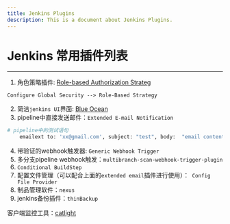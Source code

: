 ```yaml
---
title: Jenkins Plugins
description: This is a document about Jenkins Plugins.
---
```


# Jenkins 常用插件列表

---

1. 角色策略插件: [Role-based Authorization Strateg](https://plugins.jenkins.io/role-strategy)

`Configure Global Security --> Role-Based Strategy`

2. 简洁`jenkins UI`界面: [Blue Ocean](https://www.jenkins.io/doc/book/blueocean/)
3. pipeline中直接发送邮件：`Extended E-mail Notification`

```bash
# pipeline中的测试语句
    emailext to: 'xx@gmail.com', subject: "test", body:  "email content"
```

4. 带验证的webhook触发器: `Generic Webhook Trigger`
5. 多分支pipeline webhook触发：`multibranch-scan-webhook-trigger-plugin`
6. `Conditional BuildStep`
7. 配置文件管理（可以配合上面的`extended email`插件进行使用）：` Config File Provider`
8. 制品管理软件：`nexus`
9. jenkins备份插件：`thinBackup`





客户端监控工具：[catlight](https://catlight.io/)
